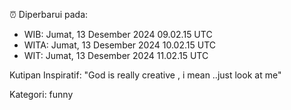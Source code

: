 ⏰ Diperbarui pada:
- WIB: Jumat, 13 Desember 2024 09.02.15 UTC
- WITA: Jumat, 13 Desember 2024 10.02.15 UTC
- WIT: Jumat, 13 Desember 2024 11.02.15 UTC

Kutipan Inspiratif:
"God is really creative , i mean ..just look at me"


Kategori: funny

